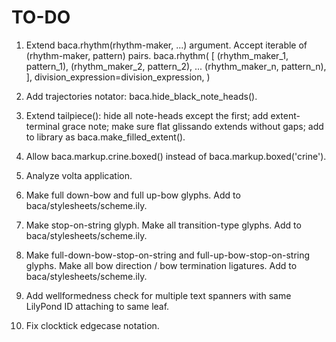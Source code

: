 TO-DO
=====

1.  Extend baca.rhythm(rhythm-maker, ...) argument.
    Accept iterable of (rhythm-maker, pattern) pairs.
        baca.rhythm(
            [
                (rhythm_maker_1, pattern_1),
                (rhythm_maker_2, pattern_2),
                ...
                (rhythm_maker_n, pattern_n),
                ],
            division_expression=division_expression,
            )
     
2.  Add trajectories notator:
    baca.hide_black_note_heads().

3.  Extend tailpiece():
    hide all note-heads except the first;
    add extent-terminal grace note;
    make sure flat glissando extends without gaps;
    add to library as baca.make_filled_extent().

4.  Allow baca.markup.crine.boxed() instead of baca.markup.boxed('crine').

5.  Analyze volta application.

6.  Make full down-bow and full up-bow glyphs.
    Add to baca/stylesheets/scheme.ily.

7.  Make stop-on-string glyph.
    Make all transition-type glyphs.
    Add to baca/stylesheets/scheme.ily.

8.  Make full-down-bow-stop-on-string and full-up-bow-stop-on-string glyphs.
    Make all bow direction / bow termination ligatures.
    Add to baca/stylesheets/scheme.ily.

9.  Add wellformedness check for multiple text spanners with same LilyPond ID
    attaching to same leaf.

10. Fix clocktick edgecase notation.
